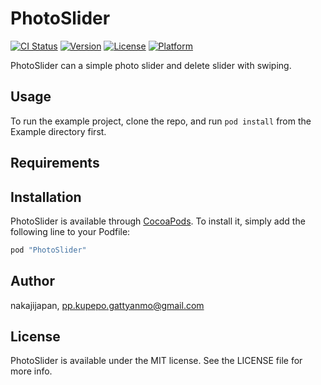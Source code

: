 # PhotoSlider

[![CI Status](http://img.shields.io/travis/nakajijapan/PhotoSlider.svg?style=flat)](https://travis-ci.org/nakajijapan/PhotoSlider)
[![Version](https://img.shields.io/cocoapods/v/PhotoSlider.svg?style=flat)](http://cocoapods.org/pods/PhotoSlider)
[![License](https://img.shields.io/cocoapods/l/PhotoSlider.svg?style=flat)](http://cocoapods.org/pods/PhotoSlider)
[![Platform](https://img.shields.io/cocoapods/p/PhotoSlider.svg?style=flat)](http://cocoapods.org/pods/PhotoSlider)

PhotoSlider can a simple photo slider and delete slider with swiping.

## Usage

To run the example project, clone the repo, and run `pod install` from the Example directory first.

## Requirements

## Installation

PhotoSlider is available through [CocoaPods](http://cocoapods.org). To install
it, simply add the following line to your Podfile:

```ruby
pod "PhotoSlider"
```

## Author

nakajijapan, pp.kupepo.gattyanmo@gmail.com

## License

PhotoSlider is available under the MIT license. See the LICENSE file for more info.
